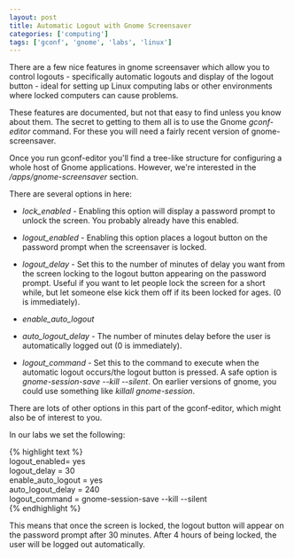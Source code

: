 ```yaml
---
layout: post
title: Automatic Logout with Gnome Screensaver
categories: ['computing']
tags: ['gconf', 'gnome', 'labs', 'linux']
---
```


There are a few nice features in gnome screensaver which allow you to control logouts - specifically automatic logouts and display of the logout button - ideal for setting up Linux computing labs or other environments where locked computers can cause problems.  
  
These features are documented, but not that easy to find unless you know about them. The secret to getting to them all is to use the Gnome _gconf-editor_ command. For these you will need a fairly recent version of gnome-screensaver.  
  
Once you run gconf-editor you'll find a tree-like structure for configuring a whole host of Gnome applications. However, we're interested in the _/apps/gnome-screensaver_ section.  
  
There are several options in here:  
  


  

  * _lock_enabled_ \- Enabling this option will display a password prompt to unlock the screen. You probably already have this enabled.
  

  * _logout_enabled_ \- Enabling this option places a logout button on the password prompt when the screensaver is locked.
  

  * _logout_delay_ \- Set this to the number of minutes of delay you want from the screen locking to the logout button appearing on the password prompt. Useful if you want to let people lock the screen for a short while, but let someone else kick them off if its been locked for ages. (0 is immediately).
  

  * _enable_auto_logout_  

  * _auto_logout_delay_ \- The number of minutes delay before the user is automatically logged out (0 is immediately).
  

  * _logout_command_ \- Set this to the command to execute when the automatic logout occurs/the logout button is pressed. A safe option is _gnome-session-save --kill --silent_. On earlier versions of gnome, you could use something like _killall gnome-session_.
  
  
There are lots of other options in this part of the gconf-editor, which might also be of interest to you.  
  
In our labs we set the following:  
  
{% highlight text %}  
logout_enabled= yes  
logout_delay = 30  
enable_auto_logout = yes  
auto_logout_delay = 240  
logout_command = gnome-session-save --kill --silent  
{% endhighlight %}  
  
This means that once the screen is locked, the logout button will appear on the password prompt after 30 minutes. After 4 hours of being locked, the user will be logged out automatically.  


